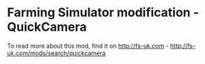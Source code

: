 Farming Simulator modification - QuickCamera
============================================

To read more about this mod, find it on http://fs-uk.com - http://fs-uk.com/mods/search/quickcamera